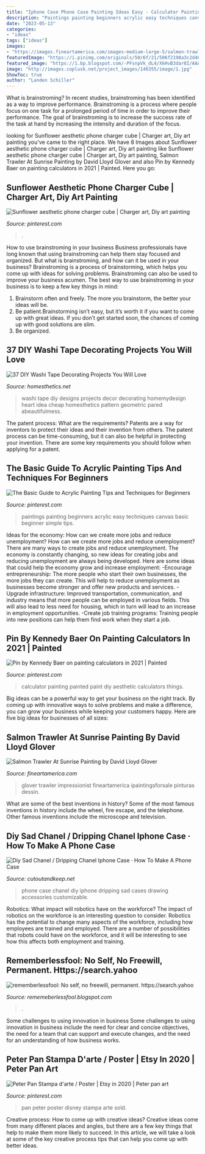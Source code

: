 ```yaml
---
title: "Iphone Case Phone Case Painting Ideas Easy - Calculator Painting Painted Paint Diy Aesthetic Calculators Things"
description: "Paintings painting beginners acrylic easy techniques canvas basic beginner simple tips"
date: "2023-05-13"
categories:
- "ideas"
tags: ["ideas"]
images:
- "https://images.fineartamerica.com/images-medium-large-5/salmon-trawler-at-sunrise-david-lloyd-glover.jpg"
featuredImage: "https://i.pinimg.com/originals/50/6f/21/506f2198a3c2d4066d164d417b90248b.jpg"
featured_image: "https://1.bp.blogspot.com/-PFsnpVk_dL4/XkHvB3dar8I/AAAAAAAAclA/aPQLMYwuSbw5uON040Q9_DEqwhYK1e8CACLcBGAsYHQ/s1600/Untitled430.png"
image: "http://images.coplusk.net/project_images/146355/image/1.jpg"
ShowToc: true
author: "Landen Schiller"
---
```



What is brainstroming?
In recent studies, brainstroming has been identified as a way to improve performance. Brainstroming is a process where people focus on one task for a prolonged period of time in order to improve their performance. The goal of brainstroming is to increase the success rate of the task at hand by increasing the intensity and duration of the focus.

	

		
looking for Sunflower aesthetic phone charger cube | Charger art, Diy art painting you've came to the right place. We have 8 Images about Sunflower aesthetic phone charger cube | Charger art, Diy art painting like Sunflower aesthetic phone charger cube | Charger art, Diy art painting, Salmon Trawler At Sunrise Painting by David Lloyd Glover and also Pin by Kennedy Baer on painting calculators in 2021 | Painted. Here you go:
		
    
## Sunflower Aesthetic Phone Charger Cube | Charger Art, Diy Art Painting

<img loading=lazy src="https://i.pinimg.com/736x/6a/4e/d8/6a4ed8a314981a0ebe79c9671fc1b479.jpg" onerror="this.onerror=null;this.src='https://tse3.mm.bing.net/th?id=OIP.rOs2zwYeeizcGypdX_QUCAHaJ3&amp;pid=15.1';" alt="Sunflower aesthetic phone charger cube | Charger art, Diy art painting">

_Source: pinterest.com_

>. 

	

How to use brainstroming in your business
Business professionals have long known that using brainstroming can help them stay focused and organized. But what is brainstroming, and how can it be used in your business? Brainstroming is a process of brainstorming, which helps you come up with ideas for solving problems. Brainstroming can also be used to improve your business acumen. 
The best way to use brainstroming in your business is to keep a few key things in mind: 
1) Brainstorm often and freely. The more you brainstorm, the better your ideas will be. 
2) Be patient.Brainstorming isn’t easy, but it’s worth it if you want to come up with great ideas. If you don’t get started soon, the chances of coming up with good solutions are slim. 
3) Be organized.

    
## 37 DIY Washi Tape Decorating Projects You Will Love

<img loading=lazy src="https://cdn.homesthetics.net/wp-content/uploads/2015/03/DIY-Washi-Tape-Projects_homesthetics.net-44.jpg" onerror="this.onerror=null;this.src='https://tse4.mm.bing.net/th?id=OIP.-DU2CU6gznMq5Aw0c47sHQHaLH&amp;pid=15.1';" alt="37 DIY Washi Tape Decorating Projects You Will Love">

_Source: homesthetics.net_

>washi tape diy designs projects decor decorating homemydesign heart idea cheap homesthetics pattern geometric pared abeautifulmess. 

	

The patent process: What are the requirements?
Patents are a way for inventors to protect their ideas and their invention from others. The patent process can be time-consuming, but it can also be helpful in protecting your invention. There are some key requirements you should follow when applying for a patent.

    
## The Basic Guide To Acrylic Painting Tips And Techniques For Beginners

<img loading=lazy src="https://i.pinimg.com/736x/64/b0/b4/64b0b4ea16ab399e1c4e38720267b2d4.jpg" onerror="this.onerror=null;this.src='https://tse3.mm.bing.net/th?id=OIP.ObQ5kBQeMnqlt7jNoo4fzQHaJU&amp;pid=15.1';" alt="The Basic Guide to Acrylic Painting Tips and Techniques for Beginners">

_Source: pinterest.com_

>paintings painting beginners acrylic easy techniques canvas basic beginner simple tips. 

	

Ideas for the economy: How can we create more jobs and reduce unemployment?
How can we create more jobs and reduce unemployment?
There are many ways to create jobs and reduce unemployment. The economy is constantly changing, so new ideas for creating jobs and reducing unemployment are always being developed. Here are some ideas that could help the economy grow and increase employment: 
-Encourage entrepreneurship: The more people who start their own businesses, the more jobs they can create. This will help to reduce unemployment as businesses become stronger and offer new products and services. 
-Upgrade infrastructure: Improved transportation, communication, and industry means that more people can be employed in various fields. This will also lead to less need for housing, which in turn will lead to an increase in employment opportunities. 
-Create job training programs: Training people into new positions can help them find work when they start a job.

    
## Pin By Kennedy Baer On Painting Calculators In 2021 | Painted

<img loading=lazy src="https://i.pinimg.com/originals/50/6f/21/506f2198a3c2d4066d164d417b90248b.jpg" onerror="this.onerror=null;this.src='https://tse3.mm.bing.net/th?id=OIP.9z2s_shnttXcbg7aBjw5zwHaJ6&amp;pid=15.1';" alt="Pin by Kennedy Baer on painting calculators in 2021 | Painted">

_Source: pinterest.com_

>calculator painting painted paint diy aesthetic calculators things. 

	

Big ideas can be a powerful way to get your business on the right track. By coming up with innovative ways to solve problems and make a difference, you can grow your business while keeping your customers happy. Here are five big ideas for businesses of all sizes: 

    
## Salmon Trawler At Sunrise Painting By David Lloyd Glover

<img loading=lazy src="https://images.fineartamerica.com/images-medium-large-5/salmon-trawler-at-sunrise-david-lloyd-glover.jpg" onerror="this.onerror=null;this.src='https://tse2.mm.bing.net/th?id=OIP.0kiaAoGOYR3F53APUuGrlgHaJ3&amp;pid=15.1';" alt="Salmon Trawler At Sunrise Painting by David Lloyd Glover">

_Source: fineartamerica.com_

>glover trawler impressionist fineartamerica ipaintingsforsale pinturas dessin. 

	

What are some of the best inventions in history?
Some of the most famous inventions in history include the wheel, fire escape, and the telephone. Other famous inventions include the microscope and television.

    
## Diy Sad Chanel / Dripping Chanel Iphone Case · How To Make A Phone Case

<img loading=lazy src="http://images.coplusk.net/project_images/146355/image/1.jpg" onerror="this.onerror=null;this.src='https://tse1.mm.bing.net/th?id=OIP.hYtX6JVSmjv9tS7UN-s_jgHaHt&amp;pid=15.1';" alt="Diy Sad Chanel / Dripping Chanel Iphone Case · How To Make A Phone Case">

_Source: cutoutandkeep.net_

>phone case chanel diy iphone dripping sad cases drawing accessories customizable. 

	

Robotics: What impact will robotics have on the workforce?
The impact of robotics on the workforce is an interesting question to consider. Robotics has the potential to change many aspects of the workforce, including how employees are trained and employed. There are a number of possibilities that robots could have on the workforce, and it will be interesting to see how this affects both employment and training.

    
## Rememberlessfool: No Self, No Freewill, Permanent. Https://search.yahoo

<img loading=lazy src="https://1.bp.blogspot.com/-PFsnpVk_dL4/XkHvB3dar8I/AAAAAAAAclA/aPQLMYwuSbw5uON040Q9_DEqwhYK1e8CACLcBGAsYHQ/s1600/Untitled430.png" onerror="this.onerror=null;this.src='https://tse1.mm.bing.net/th?id=OIP.O7__VeO_Iysmd6yZRBpOqgHaEK&amp;pid=15.1';" alt="rememberlessfool: No self, no freewill, permanent. https://search.yahoo">

_Source: rememeberlessfool.blogspot.com_

>. 

	

Some challenges to using innovation in business
Some challenges to using innovation in business include the need for clear and concise objectives, the need for a team that can support and execute changes, and the need for an understanding of how business works.

    
## Peter Pan Stampa D&#039;arte / Poster | Etsy In 2020 | Peter Pan Art

<img loading=lazy src="https://i.pinimg.com/736x/12/6c/81/126c814198e93d894d79b2a63c41838b.jpg" onerror="this.onerror=null;this.src='https://tse2.mm.bing.net/th?id=OIP.ptsQmOS8FAZ8tyw5kFuaRQHaLc&amp;pid=15.1';" alt="Peter Pan Stampa d&#039;arte / Poster | Etsy in 2020 | Peter pan art">

_Source: pinterest.com_

>pan peter poster disney stampa arte sold. 

	

Creative process: How to come up with creative ideas?
Creative ideas come from many different places and angles, but there are a few key things that help to make them more likely to succeed. In this article, we will take a look at some of the key creative process tips that can help you come up with better ideas.

